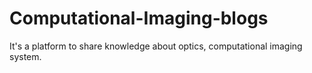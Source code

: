 # Computational-Imaging-blogs
It's a platform to share knowledge about optics, computational imaging system.
